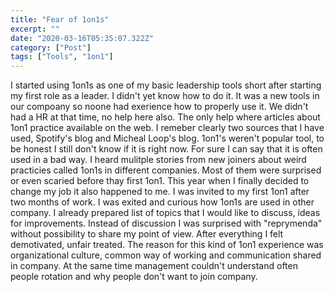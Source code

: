 ```yaml
---
title: "Fear of 1on1s"
excerpt: ""
date: "2020-03-16T05:35:07.322Z"
category: ["Post"]
tags: ["Tools", "1on1"]
---
```


I started using 1on1s as one of my basic leadership tools short after starting my first role as a leader. I didn't yet know how to do it. It was a new tools in our compoany so noone had exerience how to properly use it. We didn't had a HR at that time, no help here also. The only help where articles about 1on1 practice available on the web. I remeber clearly two sources that I have used, Spotify's blog and Micheal Loop's blog.
1on1's weren't popular tool, to be honest I still don't know if it is right now. For sure I can say that it is often used in a bad way. I heard mulitple stories from new joiners about weird practicies called 1on1s in different companies. Most of them were surprised or even scaried before thay first 1on1. This year when I finally decided to change my job it also happened to me. I was invited to my first 1on1 after two months of work. I was exited and curious how 1on1s are used in other company. I already prepared list of topics that I would like to discuss, ideas for improvements. Instead of discussion I was surprised with "reprymenda" without possibility to share my point of view. After everything I felt demotivated, unfair treated. The reason for this kind of 1on1 experience was organizational culture, common way of working and communication shared in company. At the same time management couldn't understand often people rotation and why people don't want to join company.

